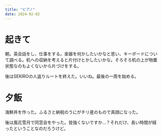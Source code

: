 ```yaml
---
title: "ピアノ"
date: 2024-02-02
---
```


# 起きて
朝。英会話をし、仕事をする。楽器を何かしたいかなと思い、キーボードについて調べる。机への収納を考えると片付けとかしたいかな。そろそろ机の上が物置状態なのもよくないから片づけをする。

後はSEKIROの人返りルートを終えた。いいね。最後の一周を始める。

# 夕飯
海鮮丼を作った。ふるさと納税のうにがチリ産のもので真顔になった。

後は風花雪月で同窓会をやった。皆強くないですか...？それだけ、長い時間が経ったということなのだろうけど。